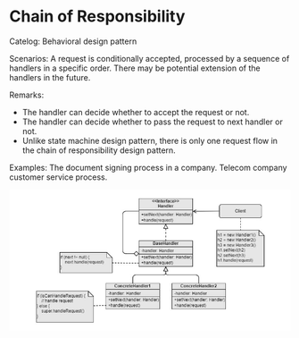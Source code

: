 Chain of Responsibility
===
Catelog: Behavioral design pattern

Scenarios: A request is conditionally accepted, processed by a sequence of handlers in a specific order. There may be potential extension of the handlers in the future.

Remarks:
- The handler can decide whether to accept the request or not.
- The handler can decide whether to pass the request to next handler or not.
- Unlike state machine design pattern, there is only one request flow in the chain of responsibility design pattern.

Examples: The document signing process in a company. Telecom company customer service process.

![UML](UML.jpg)
